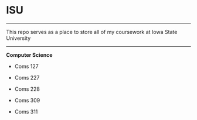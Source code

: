 # ISU

---

This repo serves as a place to store all of my coursework at Iowa State University

---

**Computer Science**

- Coms 127

- Coms 227

- Coms 228

- Coms 309

- Coms 311
